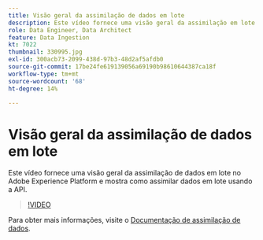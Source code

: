 ```yaml
---
title: Visão geral da assimilação de dados em lote
description: Este vídeo fornece uma visão geral da assimilação em lote no Adobe Experience Platform e mostra como assimilar dados em lote usando a API.
role: Data Engineer, Data Architect
feature: Data Ingestion
kt: 7022
thumbnail: 330995.jpg
exl-id: 300acb73-2099-438d-97b3-48d2af5afdb0
source-git-commit: 17be24fe619139056a69190b98610644387ca18f
workflow-type: tm+mt
source-wordcount: '68'
ht-degree: 14%

---
```


# Visão geral da assimilação de dados em lote

Este vídeo fornece uma visão geral da assimilação de dados em lote no Adobe Experience Platform e mostra como assimilar dados em lote usando a API.

>[!VIDEO](https://video.tv.adobe.com/v/330995?quality=12&learn=on)

Para obter mais informações, visite o [Documentação de assimilação de dados](https://experienceleague.adobe.com/docs/experience-platform/ingestion/home.html?lang=pt-BR).